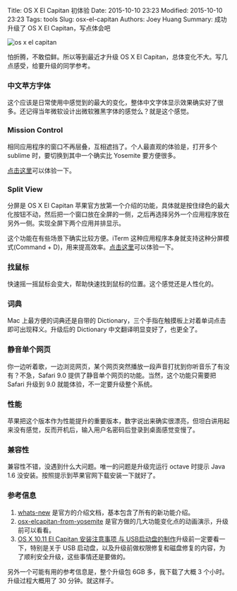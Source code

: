 Title: OS X El Capitan 初体验
Date: 2015-10-10 23:23
Modified: 2015-10-10 23:23
Tags: tools
Slug: osx-el-capitan
Authors: Joey Huang
Summary: 成功升级了 OS X El Capitan，写点体会吧

![os x el capitan](http://help.apple.com/osx-elcapitan/from-yosemite/Art/S0406_ElCapBkg.jpg)

怕折腾，不敢偿鲜。所以等到最近才升级 OS X El Capitan，总体变化不大。写几点感受，给要升级的同学参考。

### 中文苹方字体

这个应该是日常使用中感觉到的最大的变化，整体中文字体显示效果确实好了很多。还记得当年微软设计出微软雅黑字体的感觉么？就是这个感觉。

### Mission Control

相同应用程序的窗口不再层叠，互相遮挡了。个人最直观的体验是，打开多个 sublime 时，要切换到其中一个确实比 Yosemite 要方便很多。

[点击这里][4]可以体验一下。

### Split View

分屏是 OS X El Capitan 苹果官方放第一个介绍的功能，具体就是按住绿色的最大化按钮不动，然后把一个窗口放在全屏的一侧，之后再选择另外一个应用程序放在另外一侧。实现全屏下两个应用并排显示。

这个功能在有些场景下确实比较方便。iTerm 这种应用程序本身就支持这种分屏模式(Command + D)，用来提高效率。[点击这里][5]可以体验一下。

### 找鼠标

快速摇一摇鼠标会变大，帮助快速找到鼠标的位置。这个感觉还是人性化的。

### 词典

Mac 上最方便的词典还是自带的 Dictionary，三个手指在触摸板上对着单词点击即可出现释义。升级后的 Dictionary 中文翻译明显变好了，也更全了。

### 静音单个网页

你一边听着歌，一边浏览网页，某个网页突然播放一段声音打扰到你听音乐了有没有？不急，Safari 9.0 提供了静音单个网页的功能。当然，这个功能只需要把 Safari 升级到 9.0 就能体验，不一定要升级整个系统。

### 性能

苹果把这个版本作为性能提升的重要版本，数字说出来确实很漂亮，但坦白讲用起来没有感觉，反而开机后，输入用户名密码后登录到桌面感觉变慢了。

### 兼容性

兼容性不错，没遇到什么大问题。唯一的问题是升级完运行 octave 时提示 Java 1.6 没安装。按照提示到苹果官网下载安装一下就好了。

### 参考信息

1. [whats-new][1] 是官方的介绍文档，基本包含了所有的新功能介绍。
2. [osx-elcapitan-from-yosemite][2] 是官方做的几大功能变化点的动画演示，升级前可以看看。
3. [OS X 10.11 El Capitan 安装注意事项 与 USB启动盘的制作][3]升级前一定要看一下，特别是关于 USB 启动盘，以及升级前做权限修复和磁盘修复的内容，为了顺利安全升级，这些事情还是要做的。

另外一个可能有用的参考信息是，整个升级包 6GB 多，我下载了大概 3 个小时。升级过程大概用了 30 分钟。就这样子。

[1]: http://www.apple.com/osx/whats-new/
[2]: http://help.apple.com/osx-elcapitan/from-yosemite/
[3]: http://www.macx.cn/archiver/tid-2164216.html
[4]: http://help.apple.com/osx-elcapitan/from-yosemite/#/mission-control
[5]: http://help.apple.com/osx-elcapitan/from-yosemite/#/split-view